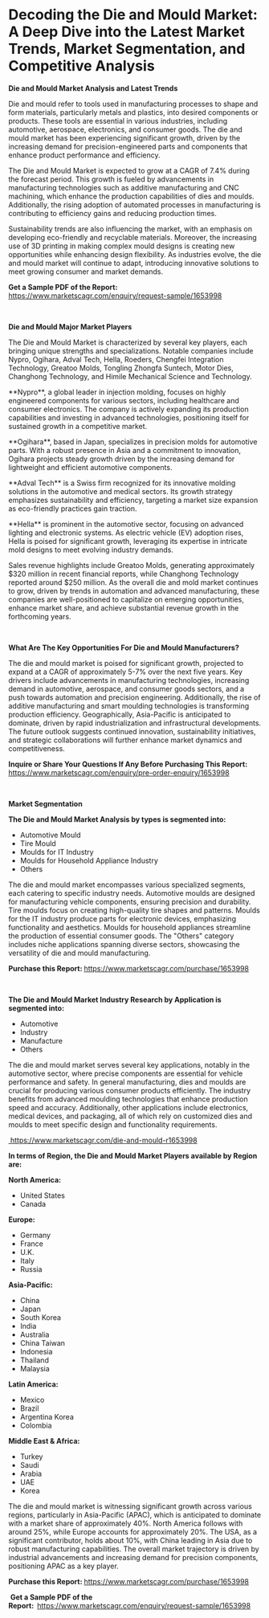 <p><h1>Decoding the Die and Mould Market: A Deep Dive into the Latest Market Trends, Market Segmentation, and Competitive Analysis</h1></p><p><strong>Die and Mould Market Analysis and Latest Trends</strong></p>
<p><p>Die and mould refer to tools used in manufacturing processes to shape and form materials, particularly metals and plastics, into desired components or products. These tools are essential in various industries, including automotive, aerospace, electronics, and consumer goods. The die and mould market has been experiencing significant growth, driven by the increasing demand for precision-engineered parts and components that enhance product performance and efficiency.</p><p>The Die and Mould Market is expected to grow at a CAGR of 7.4% during the forecast period. This growth is fueled by advancements in manufacturing technologies such as additive manufacturing and CNC machining, which enhance the production capabilities of dies and moulds. Additionally, the rising adoption of automated processes in manufacturing is contributing to efficiency gains and reducing production times. </p><p>Sustainability trends are also influencing the market, with an emphasis on developing eco-friendly and recyclable materials. Moreover, the increasing use of 3D printing in making complex mould designs is creating new opportunities while enhancing design flexibility. As industries evolve, the die and mould market will continue to adapt, introducing innovative solutions to meet growing consumer and market demands.</p></p>
<p><strong>Get a Sample PDF of the Report:&nbsp;</strong> <a href="https://www.marketscagr.com/enquiry/request-sample/1653998?utm_campaign=2953&utm_medium=2&utm_source=Github&utm_content=ia&utm_term=18042025&utm_id=die-and-mould">https://www.marketscagr.com/enquiry/request-sample/1653998</a></p>
<p>&nbsp;</p>
<p><strong>Die and Mould Major Market Players</strong></p>
<p><p>The Die and Mould Market is characterized by several key players, each bringing unique strengths and specializations. Notable companies include Nypro, Ogihara, Adval Tech, Hella, Roeders, Chengfei Integration Technology, Greatoo Molds, Tongling Zhongfa Suntech, Motor Dies, Changhong Technology, and Himile Mechanical Science and Technology.</p><p>**Nypro**, a global leader in injection molding, focuses on highly engineered components for various sectors, including healthcare and consumer electronics. The company is actively expanding its production capabilities and investing in advanced technologies, positioning itself for sustained growth in a competitive market.</p><p>**Ogihara**, based in Japan, specializes in precision molds for automotive parts. With a robust presence in Asia and a commitment to innovation, Ogihara projects steady growth driven by the increasing demand for lightweight and efficient automotive components.</p><p>**Adval Tech** is a Swiss firm recognized for its innovative molding solutions in the automotive and medical sectors. Its growth strategy emphasizes sustainability and efficiency, targeting a market size expansion as eco-friendly practices gain traction.</p><p>**Hella** is prominent in the automotive sector, focusing on advanced lighting and electronic systems. As electric vehicle (EV) adoption rises, Hella is poised for significant growth, leveraging its expertise in intricate mold designs to meet evolving industry demands.</p><p>Sales revenue highlights include Greatoo Molds, generating approximately $320 million in recent financial reports, while Changhong Technology reported around $250 million. As the overall die and mold market continues to grow, driven by trends in automation and advanced manufacturing, these companies are well-positioned to capitalize on emerging opportunities, enhance market share, and achieve substantial revenue growth in the forthcoming years.</p></p>
<p>&nbsp;</p>
<p><strong>What Are The Key Opportunities For Die and Mould Manufacturers?</strong></p>
<p><p>The die and mould market is poised for significant growth, projected to expand at a CAGR of approximately 5-7% over the next five years. Key drivers include advancements in manufacturing technologies, increasing demand in automotive, aerospace, and consumer goods sectors, and a push towards automation and precision engineering. Additionally, the rise of additive manufacturing and smart moulding technologies is transforming production efficiency. Geographically, Asia-Pacific is anticipated to dominate, driven by rapid industrialization and infrastructural developments. The future outlook suggests continued innovation, sustainability initiatives, and strategic collaborations will further enhance market dynamics and competitiveness.</p></p>
<p><strong>Inquire or Share Your Questions If Any Before Purchasing This Report:</strong> <a href="https://www.marketscagr.com/enquiry/pre-order-enquiry/1653998?utm_campaign=2953&utm_medium=2&utm_source=Github&utm_content=ia&utm_term=18042025&utm_id=die-and-mould">https://www.marketscagr.com/enquiry/pre-order-enquiry/1653998</a></p>
<p>&nbsp;</p>
<p><strong>Market Segmentation</strong></p>
<p><strong>The Die and Mould Market Analysis by types is segmented into:</strong></p>
<p><ul><li>Automotive Mould</li><li>Tire Mould</li><li>Moulds for IT Industry</li><li>Moulds for Household Appliance Industry</li><li>Others</li></ul></p>
<p><p>The die and mould market encompasses various specialized segments, each catering to specific industry needs. Automotive moulds are designed for manufacturing vehicle components, ensuring precision and durability. Tire moulds focus on creating high-quality tire shapes and patterns. Moulds for the IT industry produce parts for electronic devices, emphasizing functionality and aesthetics. Moulds for household appliances streamline the production of essential consumer goods. The "Others" category includes niche applications spanning diverse sectors, showcasing the versatility of die and mould manufacturing.</p></p>
<p><strong>Purchase this Report:&nbsp;</strong><a href="https://www.marketscagr.com/purchase/1653998?utm_campaign=2953&utm_medium=2&utm_source=Github&utm_content=ia&utm_term=18042025&utm_id=die-and-mould">https://www.marketscagr.com/purchase/1653998</a></p>
<p>&nbsp;</p>
<p><strong>The Die and Mould Market Industry Research by Application is segmented into:</strong></p>
<p><ul><li>Automotive</li><li>Industry</li><li>Manufacture</li><li>Others</li></ul></p>
<p><p>The die and mould market serves several key applications, notably in the automotive sector, where precise components are essential for vehicle performance and safety. In general manufacturing, dies and moulds are crucial for producing various consumer products efficiently. The industry benefits from advanced moulding technologies that enhance production speed and accuracy. Additionally, other applications include electronics, medical devices, and packaging, all of which rely on customized dies and moulds to meet specific design and functionality requirements.</p></p>
<p><a href="https://www.marketscagr.com/die-and-mould-r1653998?utm_campaign=2953&utm_medium=2&utm_source=Github&utm_content=ia&utm_term=18042025&utm_id=die-and-mould">&nbsp;https://www.marketscagr.com/die-and-mould-r1653998</a></p>
<p><strong>In terms of Region, the Die and Mould Market Players available by Region are:</strong></p>
<p>
    <p> <strong> North America: </strong>
        <ul>
            <li>United States</li>
            <li>Canada</li>
        </ul>
        </p> 
    <p> <strong> Europe: </strong>
        <ul>
            <li>Germany</li>
            <li>France</li>
            <li>U.K.</li>
            <li>Italy</li>
            <li>Russia</li>
        </ul>
        </p> 
    <p> <strong> Asia-Pacific: </strong>
        <ul>
            <li>China</li>
            <li>Japan</li>
            <li>South Korea</li>
            <li>India</li>
            <li>Australia</li>
            <li>China Taiwan</li>
            <li>Indonesia</li>
            <li>Thailand</li>
            <li>Malaysia</li>
        </ul>
        </p> 
    <p> <strong> Latin America: </strong>
        <ul>
            <li>Mexico</li>
            <li>Brazil</li>
            <li>Argentina Korea</li>
            <li>Colombia</li>
        </ul>
        </p> 
    <p> <strong> Middle East & Africa: </strong>
        <ul>
            <li>Turkey</li>
            <li>Saudi</li>
            <li>Arabia</li>
            <li>UAE</li>
            <li>Korea</li>
        </ul>
    </p>
    </p>
<p><p>The die and mould market is witnessing significant growth across various regions, particularly in Asia-Pacific (APAC), which is anticipated to dominate with a market share of approximately 40%. North America follows with around 25%, while Europe accounts for approximately 20%. The USA, as a significant contributor, holds about 10%, with China leading in Asia due to robust manufacturing capabilities. The overall market trajectory is driven by industrial advancements and increasing demand for precision components, positioning APAC as a key player.</p></p>
<p><strong>Purchase this Report: </strong><a href="https://www.marketscagr.com/purchase/1653998?utm_campaign=2953&utm_medium=2&utm_source=Github&utm_content=ia&utm_term=18042025&utm_id=die-and-mould">https://www.marketscagr.com/purchase/1653998</a></p>
<p>&nbsp;<strong>Get a Sample PDF of the Report:&nbsp;&nbsp;</strong><a href="https://www.marketscagr.com/enquiry/request-sample/1653998?utm_campaign=2953&utm_medium=2&utm_source=Github&utm_content=ia&utm_term=18042025&utm_id=die-and-mould">https://www.marketscagr.com/enquiry/request-sample/1653998</a></p>
<p><strong></strong></p>
<p><p></p><p></p><p></p></p>